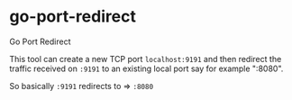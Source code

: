 # go-port-redirect
Go Port Redirect

This tool can create a new TCP port `localhost:9191` and then redirect the traffic received on `:9191` to an existing local port say for example ":8080".

So basically `:9191` redirects to ⇒ `:8080`
